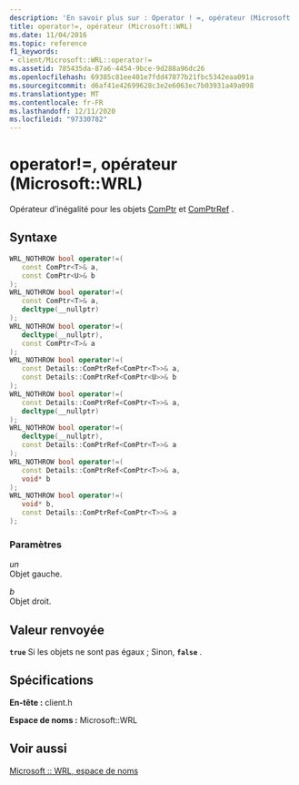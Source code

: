 ```yaml
---
description: 'En savoir plus sur : Operator ! =, opérateur (Microsoft :: WRL)'
title: operator!=, opérateur (Microsoft::WRL)
ms.date: 11/04/2016
ms.topic: reference
f1_keywords:
- client/Microsoft::WRL::operator!=
ms.assetid: 785435da-87a6-4454-9bce-9d288a96dc26
ms.openlocfilehash: 69385c81ee401e7fdd47077b21fbc5342eaa091a
ms.sourcegitcommit: d6af41e42699628c3e2e6063ec7b03931a49a098
ms.translationtype: MT
ms.contentlocale: fr-FR
ms.lasthandoff: 12/11/2020
ms.locfileid: "97330782"
---
```

# <a name="operator-operator-microsoftwrl"></a>operator!=, opérateur (Microsoft::WRL)

Opérateur d’inégalité pour les objets [ComPtr](comptr-class.md) et [ComPtrRef](comptrref-class.md) .

## <a name="syntax"></a>Syntaxe

```cpp
WRL_NOTHROW bool operator!=(
   const ComPtr<T>& a,
   const ComPtr<U>& b
);
WRL_NOTHROW bool operator!=(
   const ComPtr<T>& a,
   decltype(__nullptr)
);
WRL_NOTHROW bool operator!=(
   decltype(__nullptr),
   const ComPtr<T>& a
);
WRL_NOTHROW bool operator!=(
   const Details::ComPtrRef<ComPtr<T>>& a,
   const Details::ComPtrRef<ComPtr<U>>& b
);
WRL_NOTHROW bool operator!=(
   const Details::ComPtrRef<ComPtr<T>>& a,
   decltype(__nullptr)
);
WRL_NOTHROW bool operator!=(
   decltype(__nullptr),
   const Details::ComPtrRef<ComPtr<T>>& a
);
WRL_NOTHROW bool operator!=(
   const Details::ComPtrRef<ComPtr<T>>& a,
   void* b
);
WRL_NOTHROW bool operator!=(
   void* b,
   const Details::ComPtrRef<ComPtr<T>>& a
);
```

### <a name="parameters"></a>Paramètres

*un*<br/>
Objet gauche.

*b*<br/>
Objet droit.

## <a name="return-value"></a>Valeur renvoyée

**`true`** Si les objets ne sont pas égaux ; Sinon, **`false`** .

## <a name="requirements"></a>Spécifications

**En-tête :** client.h

**Espace de noms :** Microsoft::WRL

## <a name="see-also"></a>Voir aussi

[Microsoft :: WRL, espace de noms](microsoft-wrl-namespace.md)
